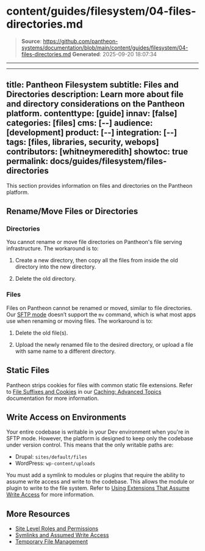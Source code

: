 # content/guides/filesystem/04-files-directories.md

> **Source**: https://github.com/pantheon-systems/documentation/blob/main/content/guides/filesystem/04-files-directories.md
> **Generated**: 2025-09-20 18:07:34

---

---
title: Pantheon Filesystem
subtitle: Files and Directories
description: Learn more about file and directory considerations on the Pantheon platform.
contenttype: [guide]
innav: [false]
categories: [files]
cms: [--]
audience: [development]
product: [--]
integration: [--]
tags: [files, libraries, security, webops]
contributors: [whitneymeredith]
showtoc: true
permalink: docs/guides/filesystem/files-directories
---

This section provides information on files and directories on the Pantheon platform.

## Rename/Move Files or Directories

### Directories

You cannot rename or move file directories on Pantheon's file serving infrastructure. The workaround is to:

1. Create a new directory, then copy all the files from inside the old directory into the new directory.

1. Delete the old directory.

### Files

Files on Pantheon cannot be renamed or moved, similar to file directories. Our [SFTP mode](/guides/sftp) doesn’t support the `mv` command, which is what most apps use when renaming or moving files. The workaround is to:

1. Delete the old file(s).

1. Upload the newly renamed file to the desired directory, or upload a file with same name to a different directory.

## Static Files

Pantheon strips cookies for files with common static file extensions. Refer to [File Suffixes and Cookies](/caching-advanced-topics#file-suffixes-and-cookies) in our [Caching: Advanced Topics](/caching-advanced-topics) documentation for more information.

## Write Access on Environments

Your entire codebase is writable in your Dev environment when you're in SFTP mode. However, the platform is designed to keep only the codebase under version control. This means that the only writable paths are:

- Drupal: `sites/default/files`
- WordPress: `wp-content/uploads`

You must add a symlink to modules or plugins that require the ability to assume write access and write to the codebase. This allows the module or plugin to write to the file system. Refer to [Using Extensions That Assume Write Access](/symlinks-assumed-write-access) for more information.

## More Resources

- [Site Level Roles and Permissions](/guides/account-mgmt/workspace-sites-teams/teams#site-level-roles-and-permissions)
- [Symlinks and Assumed Write Access](/symlinks-assumed-write-access)
- [Temporary File Management](/guides/filesystem/tmp)
